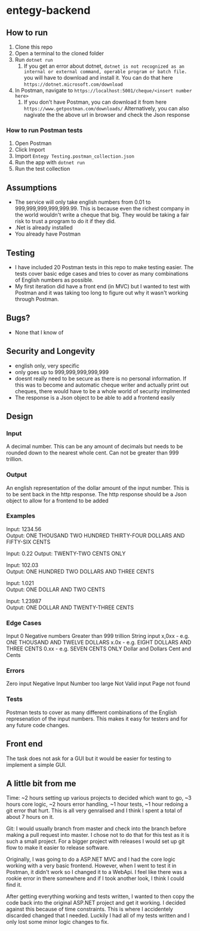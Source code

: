 # entegy-backend	

## How to run
1. Clone this repo
2. Open a terminal to the cloned folder
3. Run `dotnet run`
    1. If you get an error about dotnet, `dotnet is not recognized as an internal or external command, operable program or batch file.` you will have to download and install it. You can do that here `https://dotnet.microsoft.com/download`
4. In Postman, navigate to `https://localhost:5001/cheque/<insert number here>`
    1. If you don't have Postman, you can download it from here `https://www.getpostman.com/downloads/`
Alternatively, you can also nagivate the the above url in browser and check the Json response

### How to run Postman tests
1. Open Postman
2. Click Import
3. Import `Entegy Testing.postman_collection.json`
4. Run the app with `dotnet run`
5. Run the test collection

## Assumptions
- The service will only take english numbers from 0.01 to 999,999,999,999,999.99. This is because even the richest company in the world wouldn't write a cheque that big. They would be taking a fair risk to trust a program to do it if they did.
- .Net is already installed
- You already have Postman


## Testing
- I have included 20 Postman tests in this repo to make testing easier. The tests cover basic edge cases and tries to cover as many combinations of English numbers as possible. 
- My first iteration did have a front end (in MVC) but I wanted to test with Postman and it was taking too long to figure out why it wasn't working through Postman. 

## Bugs?
- None that I know of

## Security and Longevity
- english only, very specific
- only goes up to 999,999,999,999,999
- doesnt really need to be secure as there is no personal information. If this was to become and automatic cheque writer and actually print out cheques, there would have to be a whole world of security implmented
- The response is a Json object to be able to add a frontend easily

## Design	
### Input	
A decimal number. This can be any amount of decimals but needs to be rounded down to the nearest whole cent. Can not be greater than 999 trillion.

### Output	
An english representation of the dollar amount of the input number. This is to be sent back in the http response. The http response should be a Json object to allow for a frontend to be added

### Examples	
Input: 1234.56	
Output: ONE THOUSAND TWO HUNDRED THIRTY-FOUR DOLLARS AND FIFTY-SIX CENTS	

Input: 0.22	
Output: TWENTY-TWO CENTS ONLY	

Input: 102.03	
Output: ONE HUNDRED TWO DOLLARS AND THREE CENTS	

Input: 1.021	
Output: ONE DOLLAR AND TWO CENTS	

Input: 1.23987	
Output: ONE DOLLAR AND TWENTY-THREE CENTS	

### Edge Cases
Input 0	
Negative numbers
Greater than 999 trillion
String input
x,0xx - e.g. ONE THOUSAND AND TWELVE DOLLARS
x.0x - e.g. EIGHT DOLLARS AND THREE CENTS
0.xx - e.g. SEVEN CENTS ONLY
Dollar and Dollars
Cent and Cents

### Errors	
Zero input
Negative Input
Number too large
Not Valid input
Page not found

### Tests
Postman tests to cover as many different combinations of the English represenation of the input numbers. This makes it easy for testers and for any future code changes. 

## Front end	
The task does not ask for a GUI but it would be easier for testing to implement a simple GUI. 

## A little bit from me
Time: ~2 hours setting up various projects to decided which want to go, ~3 hours core logic, ~2 hours error handling, ~1 hour tests, ~1 hour redoing a git error that hurt. This is all very genralised and I think I spent a total of about 7 hours on it. 

Git: I would usually branch from master and check into the branch before making a pull request into master. I chose not to do that for this test as it is such a small project. For a bigger project with releases I would set up git flow to make it easier to release software. 

Originally, I was going to do a ASP.NET MVC and I had the core logic working with a very basic frontend. However, when I went to test it in Postman, it didn't work so I changed it to a WebApi. I feel like there was a rookie error in there somewhere and if I took another look, I think I could find it. 

After getting everything working and tests written, I wanted to then copy the code back into the original ASP.NET project and get it working. I decided against this because of time constraints. This is where I accidentely discarded changed that I needed. Luckily I had all of my tests written and I only lost some minor logic changes to fix. 